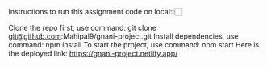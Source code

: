 Instructions to run this assignment code on local:👇🏻

Clone the repo first, use command: git clone git@github.com:Mahipal9/gnani-project.git
Install dependencies, use command: npm install
To start the project, use command: npm start
Here is the deployed link: https://gnani-project.netlify.app/
